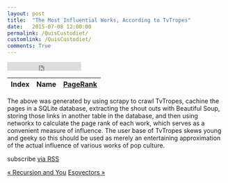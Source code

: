 ```yaml
---
layout: post
title:  "The Most Influential Works, According to TvTropes"
date:   2015-07-08 12:00:00
permalink: /QuisCustodiet/
customlink: /QuisCustodiet/
comments: True
---
```


<script src="//ajax.googleapis.com/ajax/libs/jquery/1.11.0/jquery.min.js"></script>
<div class="home">

<iframe src="https://ghbtns.com/github-btn.html?user=jsnider3&repo=QuisCustodiet&type=star&count=true"
      frameborder="0" scrolling="0" width="170px" height="20px"></iframe>
  <table class="tableSection"> 
    <thead>
      <tr>
        <th>Index</th>
        <th>Name</th>
        <th><a href="https://en.wikipedia.org/wiki/PageRank">PageRank</a></th>
      </tr>
    </thead>
    <tbody id="worksTable">
    </tbody>
  </table>

  <script src="../js/Ranked.js" type="text/javascript"></script>
  <script type="text/javascript">
    var innerTable = ""
    var tropesURL = 'http://tvtropes.org/pmwiki/pmwiki.php/'
    for (var i = 0; i < works.length; i++) {
      var workURL = tropesURL + works[i].cat + "/" + works[i].name
      innerTable += ("<tr> <td>" + works[i].ind + "</td> <td> <a href=\""
        + workURL + "\">" + works[i].name + "</a> </td> <td>" + works[i].pr
        + "</td></tr>")
    }
    document.getElementById('worksTable').innerHTML = innerTable
  </script>
  <par>
  The above was generated by using scrapy to crawl TvTropes, cachine the
  pages in a SQLite database, extracting the shout outs with Beautiful Soup,
  storing those links in another table in the database, and then using
  networkx to calculate the page rank of each work, which serves as a convenient measure
  of influence. </par>

  <par>
  The user base of TvTropes skews young and geeky so this should be used
  as merely an entertaining approximation of the actual influence of
  various works of pop culture.
  </par>

  <p class="rss-subscribe">subscribe <a href="{{ "/feed.xml" | prepend: site.baseurl }}">via RSS</a></p>
<a class="next" href="/update/stack/recursion/2015/06/29/recursion-and-you/">&laquo; Recursion and You</a>
<a class="prev" href="/update/data-structures/2015/08/08/esovectors/">Esovectors &raquo;</a>
</div>
